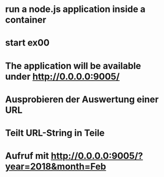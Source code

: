 # run a node.js application inside a container
# 
# start ex00

# The application will be available under http://0.0.0.0:9005/
# Ausprobieren der Auswertung einer URL
# Teilt URL-String in Teile 
#
# Aufruf mit http://0.0.0.0:9005/?year=2018&month=Feb


